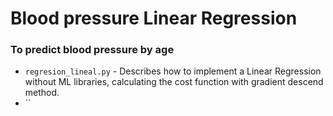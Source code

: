 # Blood pressure Linear Regression
### To predict blood pressure by age

* `regresion_lineal.py` - Describes how to implement a Linear Regression without ML libraries, calculating the cost function with gradient descend method.
* ``
